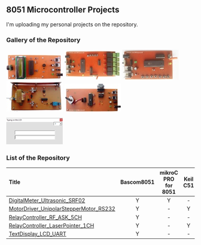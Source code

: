 ## 8051 Microcontroller Projects
I'm uploading my personal projects on the repository.

### Gallery of the Repository
![](DigitalMeter_Ultrasonic_SRF02/Pictures/Album.jpg)
![](RelayController_RF_ASK_5CH/Pictures/Album.jpg)
![](RelayController_RF_ASK_5CH/Pictures/Album2.jpg)
![](RelayController_LaserPointer_1CH/Pictures/Album.jpg)
![](MotorDriver_UnipolarStepperMotor_RS232/Pictures/Album.jpg)

![](TextDisplay_LCD_UART/Code_VB6/Album.png)

### List of the Repository
|Title|Bascom8051|mikroC PRO for 8051|Keil C51|
|:----|:--------:|:-----------------:|:-----------:|
|[DigitalMeter_Ultrasonic_SRF02](DigitalMeter_Ultrasonic_SRF02)|Y|Y|-|
|[MotorDriver_UnipolarStepperMotor_RS232](MotorDriver_UnipolarStepperMotor_RS232)|Y|-|Y|
|[RelayController_RF_ASK_5CH](RelayController_RF_ASK_5CH)|Y|-|-|
|[RelayController_LaserPointer_1CH](RelayController_LaserPointer_1CH)|Y|-|Y|
|[TextDisplay_LCD_UART](TextDisplay_LCD_UART)|Y|-|-|
